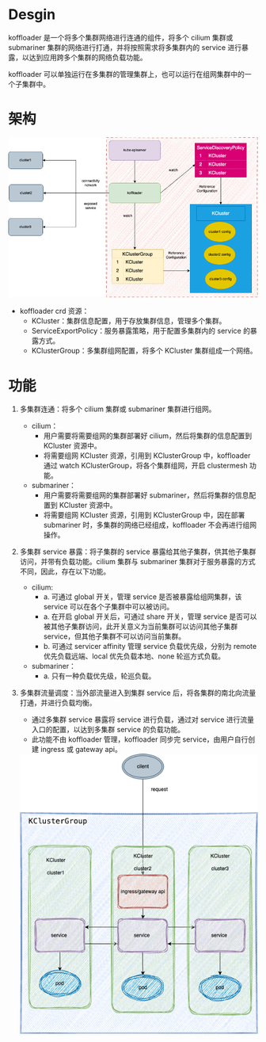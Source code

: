 # Desgin
koffloader 是一个将多个集群网络进行连通的组件，将多个 cilium 集群或 submariner 集群的网络进行打通，并将按照需求将多集群内的 service 进行暴露，以达到应用跨多个集群的网络负载功能。 

koffloader 可以单独运行在多集群的管理集群上，也可以运行在组网集群中的一个子集群中。

# 架构

<div style="text-align:center">
  <img src="../images/arch.png" alt="Your Image Description">
</div>

* koffloader crd 资源：
  * KCluster：集群信息配置，用于存放集群信息，管理多个集群。
  * ServiceExportPolicy：服务暴露策略，用于配置多集群内的 service 的暴露方式。
  * KClusterGroup：多集群组网配置，将多个 KCluster 集群组成一个网络。

# 功能
1. 多集群连通：将多个 cilium 集群或 submariner 集群进行组网。
   * cilium：
     * 用户需要将需要组网的集群部署好 cilium，然后将集群的信息配置到 KCluster 资源中。
     * 将需要组网 KCluster 资源，引用到 KClusterGroup 中，koffloader 通过 watch KClusterGroup，将各个集群组网，开启 clustermesh 功能。
   * submariner：
     * 用户需要将需要组网的集群部署好 submariner，然后将集群的信息配置到 KCluster 资源中。
     * 将需要组网 KCluster 资源，引用到 KClusterGroup 中，因在部署 submariner 时，多集群的网络已经组成，koffloader 不会再进行组网操作。

2. 多集群 service 暴露：将子集群的 service 暴露给其他子集群，供其他子集群访问，并带有负载功能。cilium 集群与 submariner 集群对于服务暴露的方式不同，因此，存在以下功能。
     * cilium: 
       * a. 可通过 global 开关，管理 service 是否被暴露给组网集群，该 service 可以在各个子集群中可以被访问。
       * a. 在开启 global 开关后，可通过 share 开关，管理 service 是否可以被其他子集群访问，此开关意义为当前集群可以访问其他子集群 service，但其他子集群不可以访问当前集群。
       * b. 可通过 servicer affinity 管理 service 负载优先级，分别为 remote 优先负载远端、local 优先负载本地、none 轮巡方式负载。
     * submariner：
       * a. 只有一种负载优先级，轮巡负载。

3. 多集群流量调度：当外部流量进入到集群 service 后，将各集群的南北向流量打通，并进行负载均衡。
   * 通过多集群 service 暴露将 service 进行负载，通过对 service 进行流量入口的配置，以达到多集群 service 的负载功能。
   * 此功能不由 koffloader 管理，koffloader 同步完 service，由用户自行创建 ingress 或 gateway api。
    <div style="text-align:center">
      <img src="../images/koffloader.png" alt="Your Image Description">
    </div>